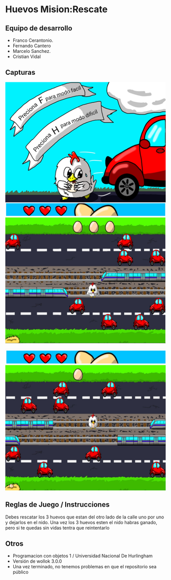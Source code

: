 # Huevos Mision:Rescate

## Equipo de desarrollo

- Franco Cerantonio.
- Fernando Cantero 
- Marcelo Sanchez.
- Cristian Vidal

## Capturas

![captura del menu de tablero del juego con la gallina en mitad de la calle  ](https://github.com/obj1-unahur-2024s1/TPGameIntegrador-randomizers/blob/master/assets/inicio.jpg?raw=true)
![captura del juego](https://github.com/obj1-unahur-2024s1/TPGameIntegrador-randomizers/blob/master/assets/captura1.jpeg?raw=true)

![captura del juego2](https://github.com/obj1-unahur-2024s1/TPGameIntegrador-randomizers/blob/master/assets/captura2.jpeg?raw=true)



## Reglas de Juego / Instrucciones

Debes rescatar los 3 huevos que estan del otro lado de la calle uno por uno y dejarlos en el nido. Una vez los 3 huevos esten el nido habras ganado, pero si te quedas sin vidas tentra que reintentarlo


## Otros

- Programacion con objetos 1 / Universidad Nacional De Hurlingham
- Versión de wollok 3.0.0
- Una vez terminado, no tenemos problemas en que el repositorio sea público

